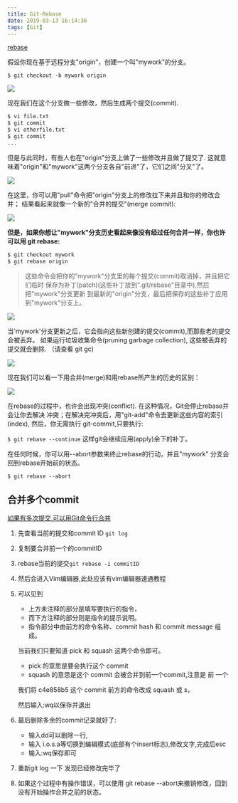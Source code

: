 ```yaml
---
title: Git-Rebase
date: 2019-03-13 16:14:36
tags: [Git]
---
```


[rebase](http://gitbook.liuhui998.com/4_2.html)

假设你现在基于远程分支"origin"，创建一个叫"mywork"的分支。

`$ git checkout -b mywork origin`


![](b3b66b1b-cac4-44ab-9d71-26113ef2b9b2.png)

现在我们在这个分支做一些修改，然后生成两个提交(commit).

```bash
$ vi file.txt
$ git commit
$ vi otherfile.txt
$ git commit
...
```

但是与此同时，有些人也在"origin"分支上做了一些修改并且做了提交了. 这就意味着"origin"和"mywork"这两个分支各自"前进"了，它们之间"分叉"了。

![](09cb7f7f-d0b4-4fd0-9191-29325452aaa1.png)

在这里，你可以用"pull"命令把"origin"分支上的修改拉下来并且和你的修改合并； 结果看起来就像一个新的"合并的提交"(merge commit):

![](4dafe2cb-b077-4a92-8422-a5c6331b703e.png)

**但是，如果你想让"mywork"分支历史看起来像没有经过任何合并一样，你也许可以用 git rebase:**

```bash
$ git checkout mywork
$ git rebase origin
```

> 这些命令会把你的"mywork"分支里的每个提交(commit)取消掉，并且把它们临时 保存为补丁(patch)(这些补丁放到".git/rebase"目录中),然后把"mywork"分支更新 到最新的"origin"分支，最后把保存的这些补丁应用到"mywork"分支上。

![](38ce100f-1258-4f0c-ad28-f38dcb5643ed.png)

当'mywork'分支更新之后，它会指向这些新创建的提交(commit),而那些老的提交会被丢弃。 如果运行垃圾收集命令(pruning garbage collection), 这些被丢弃的提交就会删除. （请查看 git gc)

![](f6516cbd-0344-4d9a-95bc-814131f9a3f5.png)

现在我们可以看一下用合并(merge)和用rebase所产生的历史的区别：

![](133a87d1-c7e1-4b41-a9e4-c5ad369a2bc3.png)

在rebase的过程中，也许会出现冲突(conflict). 在这种情况，Git会停止rebase并会让你去解决 冲突；在解决完冲突后，用"git-add"命令去更新这些内容的索引(index), 然后，你无需执行 git-commit,只要执行:

`$ git rebase --continue`
这样git会继续应用(apply)余下的补丁。

在任何时候，你可以用--abort参数来终止rebase的行动，并且"mywork" 分支会回到rebase开始前的状态。

`$ git rebase --abort`





## 合并多个commit

[如果有多次提交,可以用Git命令行合并](https://www.jianshu.com/p/e9b6f92ea07c)

1. 先查看当前的提交和commit ID `git log `
2. 复制要合并前一个的commitID
3. rebase当前的提交`git rebase -i commitID`
4. 然后会进入Vim编辑器,此处应该有vim编辑器速通教程
5. 可以见到 
    - 上方未注释的部分是填写要执行的指令，
    - 而下方注释的部分则是指令的提示说明。
    - 指令部分中由前方的命令名称、commit hash 和 commit message 组成。


    当前我们只要知道 pick 和 squash 这两个命令即可。
    
    - pick 的意思是要会执行这个 commit
    - squash 的意思是这个 commit 会被合并到前一个commit,注意是 前
    一个
    
    我们将 c4e858b5 这个 commit 前方的命令改成 squash 或 s，
    
    然后输入:wq以保存并退出

6. 最后删除多余的commit记录就好了: 
    - 输入dd可以删除一行,
    - 输入 i.o.s.a等切换到编辑模式(底部有个insert标志),修改文字,完成后esc
    - 输入:wq保存即可
7. 重新git log 一下 发现已经修改完毕了

7. 如果这个过程中有操作错误，可以使用 git rebase --abort来撤销修改，回到没有开始操作合并之前的状态。